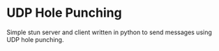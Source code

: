 # UDP Hole Punching

Simple stun server and client written in python to send messages using UDP hole punching.

